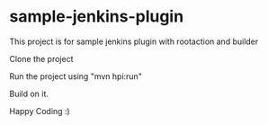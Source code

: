 # sample-jenkins-plugin
This project is for sample jenkins plugin with rootaction and builder

Clone the project

Run the project using
"mvn hpi:run"

Build on it.

Happy Coding :) 
